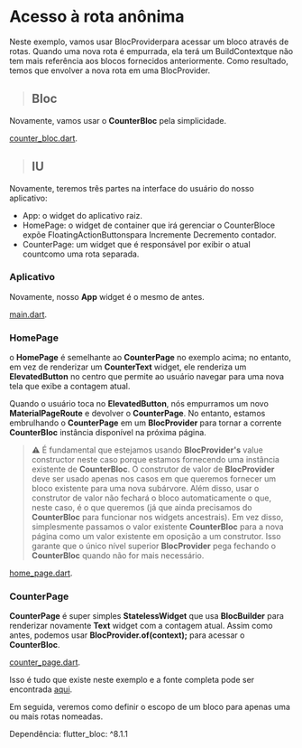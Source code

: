 <!-- # anonymous_route_access

A new Flutter project.

## Getting Started

This project is a starting point for a Flutter application.

A few resources to get you started if this is your first Flutter project:

- [Lab: Write your first Flutter app](https://docs.flutter.dev/get-started/codelab)
- [Cookbook: Useful Flutter samples](https://docs.flutter.dev/cookbook)

For help getting started with Flutter development, view the
[online documentation](https://docs.flutter.dev/), which offers tutorials,
samples, guidance on mobile development, and a full API reference. -->

# Acesso à rota anônima

Neste exemplo, vamos usar BlocProviderpara acessar um bloco através de rotas. Quando uma nova rota é empurrada, ela terá um BuildContextque não tem mais referência aos blocos fornecidos anteriormente. Como resultado, temos que envolver a nova rota em uma BlocProvider.

> ## Bloc

Novamente, vamos usar o **CounterBloc** pela simplicidade.

[counter_bloc.dart](lib/counter_bloc.dart).

> ## IU

Novamente, teremos três partes na interface do usuário do nosso aplicativo:

- App: o widget do aplicativo raiz.
- HomePage: o widget de container que irá gerenciar o CounterBloce expõe FloatingActionButtonspara Incremente Decremento contador.
- CounterPage: um widget que é responsável por exibir o atual countcomo uma rota separada.

### Aplicativo

Novamente, nosso **App** widget é o mesmo de antes.

[main.dart](lib/main.dart).

### HomePage

o **HomePage** é semelhante ao **CounterPage** no exemplo acima; no entanto, em vez de renderizar um **CounterText** widget, ele renderiza um **ElevatedButton** no centro que permite ao usuário navegar para uma nova tela que exibe a contagem atual.

Quando o usuário toca no **ElevatedButton**, nós empurramos um novo **MaterialPageRoute** e devolver o **CounterPage**. No entanto, estamos embrulhando o **CounterPage** em um **BlocProvider** para tornar a corrente **CounterBloc** instância disponível na próxima página.

> :warning: É fundamental que estejamos usando **BlocProvider's** value constructor neste caso porque estamos fornecendo uma instância existente de **CounterBloc**. O construtor de valor de **BlocProvider** deve ser usado apenas nos casos em que queremos fornecer um bloco existente para uma nova subárvore. Além disso, usar o construtor de valor não fechará o bloco automaticamente o que, neste caso, é o que queremos (já que ainda precisamos do **CounterBloc** para funcionar nos widgets ancestrais). Em vez disso, simplesmente passamos o valor existente **CounterBloc** para a nova página como um valor existente em oposição a um construtor. Isso garante que o único nível superior **BlocProvider** pega fechando o **CounterBloc** quando não for mais necessário.

[home_page.dart](lib/home_page.dart).

### CounterPage

**CounterPage** é super simples **StatelessWidget** que usa **BlocBuilder** para renderizar novamente **Text** widget com a contagem atual. Assim como antes, podemos usar **BlocProvider.of<CounterBloc>(context);** para acessar o **CounterBloc**.

[counter_page.dart](lib/counter_page.dart).

Isso é tudo que existe neste exemplo e a fonte completa pode ser encontrada [aqui](https://gist.github.com/felangel/92b256270c5567210285526a07b4cf21).

Em seguida, veremos como definir o escopo de um bloco para apenas uma ou mais rotas nomeadas.

Dependência:
    flutter_bloc: ^8.1.1
